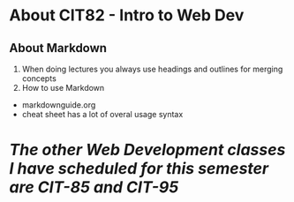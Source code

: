 # About CIT82 - Intro to Web Dev
## About Markdown
1.  When doing lectures you always use headings and outlines for merging concepts
2.  How to use Markdown
- markdownguide.org
- cheat sheet has a lot of overal usage syntax
# *The other Web Development classes I have scheduled for this semester are CIT-85 and CIT-95*

